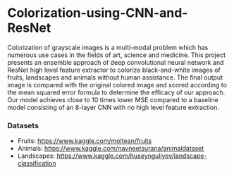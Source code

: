 # Colorization-using-CNN-and-ResNet
Colorization of grayscale images is a multi-modal problem which has numerous use cases in the fields of art, science and medicine. This project presents an ensemble approach of deep convolutional neural network and ResNet high level feature extractor to colorize black-and-white images of fruits, landscapes and animals without human assistance. The final output image is compared with the original colored image and scored according to the mean squared error formula to determine the efficacy of our approach. Our model achieves close to 10 times lower MSE compared to a baseline model consisting of an 8-layer CNN with no high level feature extraction.

### Datasets
 - Fruits: https://www.kaggle.com/moltean/fruits
 - Animals: https://www.kaggle.com/navneetsurana/animaldataset
 - Landscapes: https://www.kaggle.com/huseynguliyev/landscape-classification
